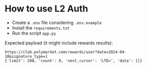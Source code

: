 # How to use L2 Auth

- Create a `.env` file considering `.env.example`
- Install the `requirements.txt`
- Run the script `app.py`

Expected payload (it might include rewards results):

```
https://clob.polymarket.com/rewards/user?date=2024-04-10&signature_type=1
{'limit': 200, 'count': 0, 'next_cursor': 'LTE=', 'data': []}
```
